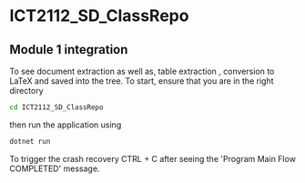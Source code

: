 # ICT2112_SD_ClassRepo

## Module 1 integration
To see document extraction as well as, table extraction , conversion to LaTeX and saved into the tree.
To start, 
ensure that you are in the right directory 
```bash
cd ICT2112_SD_ClassRepo
```

then run the application using 
```bash
dotnet run
```

To trigger the crash recovery
CTRL + C after seeing the 'Program Main Flow COMPLETED' message.

